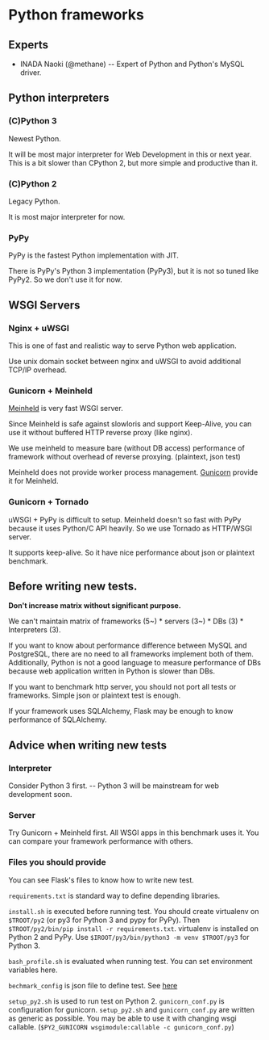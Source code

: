 # Python frameworks

## Experts

* INADA Naoki (@methane) -- Expert of Python and Python's MySQL driver.


## Python interpreters

### (C)Python 3

Newest Python.

It will be most major interpreter for Web Development in this or next year.
This is a bit slower than CPython 2, but more simple and productive than it.

### (C)Python 2

Legacy Python.

It is most major interpreter for now.

### PyPy

PyPy is the fastest Python implementation with JIT.

There is PyPy's Python 3 implementation (PyPy3), but it is not so tuned like PyPy2.
So we don't use it for now.


## WSGI Servers

### Nginx + uWSGI

This is one of fast and realistic way to serve Python web application.

Use unix domain socket between nginx and uWSGI to avoid additional TCP/IP overhead.


### Gunicorn + Meinheld

[Meinheld](https://github.com/mopemope/meinheld) is very fast WSGI server.

Since Meinheld is safe against slowloris and support Keep-Alive, you can use it
without buffered HTTP reverse proxy (like nginx).

We use meinheld to measure bare (without DB access) performance of framework without
overhead of reverse proxying. (plaintext, json test)

Meinheld does not provide worker process management.
[Gunicorn](http://gunicorn.org/) provide it for Meinheld.


### Gunicorn + Tornado

uWSGI + PyPy is difficult to setup.
Meinheld doesn't so fast with PyPy because it uses Python/C API heavily.
So we use Tornado as HTTP/WSGI server.

It supports keep-alive. So it have nice performance about json or plaintext benchmark.


## Before writing new tests.

**Don't increase matrix without significant purpose.**

We can't maintain matrix of frameworks (5~) * servers (3~) * DBs (3) * Interpreters (3).

If you want to know about performance difference between MySQL and PostgreSQL,
there are no need to all frameworks implement both of them.
Additionally, Python is not a good language to measure performance of DBs because
web application written in Python is slower than DBs.

If you want to benchmark http server, you should not port all tests or frameworks.
Simple json or plaintext test is enough.

If your framework uses SQLAlchemy, Flask may be enough to know performance of SQLAlchemy.


## Advice when writing new tests

### Interpreter

Consider Python 3 first. -- Python 3 will be mainstream for web development soon.

### Server

Try Gunicorn + Meinheld first. All WSGI apps in this benchmark uses it. You can compare
your framework performance with others.

### Files you should provide

You can see Flask's files to know how to write new test.

`requirements.txt` is standard way to define depending libraries.

`install.sh` is executed before running test.  You should create virtualenv on `$TROOT/py2`
(or py3 for Python 3 and pypy for PyPy).  Then `$TROOT/py2/bin/pip install -r requirements.txt`.
virtualenv is installed on Python 2 and PyPy.  Use `$IROOT/py3/bin/python3 -m venv $TROOT/py3`
for Python 3.

`bash_profile.sh` is evaluated when running test.  You can set environment variables here.

`bechmark_config` is json file to define test.
See [here](https://github.com/TechEmpower/FrameworkBenchmarks#the-benchmark_config-file)

`setup_py2.sh` is used to run test on Python 2.  `gunicorn_conf.py` is configuration for gunicorn.
`setup_py2.sh` and `gunicorn_conf.py` are written as generic as possible.
You may be able to use it with changing wsgi callable.  (`$PY2_GUNICORN wsgimodule:callable -c gunicorn_conf.py`)
